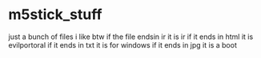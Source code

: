 # m5stick_stuff
just a bunch of files i like
btw if the file endsin ir it is ir if it ends in html it is evilportoral
if it ends in txt it is for windows
if it ends in jpg it is a boot
